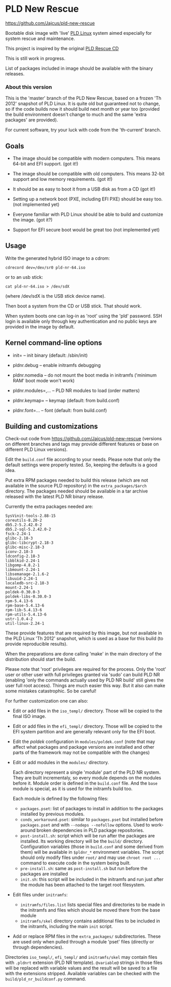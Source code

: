 
PLD New Rescue
==============

https://github.com/Jajcus/pld-new-rescue

Bootable disk image with 'live' [PLD Linux](http://www.pld-linux.org/) system
aimed especially for system rescue and maintenance.

This project is inspired by the original [PLD Rescue CD](http://rescuecd.pld-linux.org/)

This is still work in progress.

List of packages included in image should be available with the binary releases.

### About this version

This is the 'master' branch of the PLD New Rescue, based on a frozen
'Th 2012' snapshot of PLD Linux. It is quite old but guaranteed not to change,
so if the code builds now it should build next month or year too (provided the
build environment doesn't change to much and the same 'extra packages' are
provided).

For current software, try your luck with code from the 'th-current' branch.

Goals
-----

* The image should be compatible with modern computers. This means 64-bit and
  EFI support. (got it!)

* The image should be compatible with old computers. This means 32-bit support
  and low memory requirements. (got it!)

* It should be as easy to boot it from a USB disk as from a CD (got it!)

* Setting up a network boot (PXE, including EFI PXE) should be easy too. (not
  implemented yet)

* Everyone familiar with PLD Linux should be able to build and customize 
  the image. (got it?)

* Support for EFI secure boot would be great too (not implemented yet)

Usage
-----

Write the generated hybrid ISO image to a cdrom:

    cdrecord dev=/dev/sr0 pld-nr-64.iso

or to an usb stick:

    cat pld-nr-64.iso > /dev/sdX

(where /dev/sdX is the USB stick device name).

Then boot a system from the CD or USB stick. That should work.

When system boots one can log-in as 'root' using the 'pld' password.
SSH login is available only through key authentication and no public
keys are provided in the image by default.

Kernel command-line options
---------------------------

* init=<path> – init binary (default: /sbin/init)

* pldnr.debug – enable initramfs debugging

* pldnr.nomedia – do not mount the boot media in initramfs ('minimum RAM' boot
  mode won't work)

* pldnr.modules=<module>,<module>... – PLD NR modules to load (order matters)

* pldnr.keymap=<name> – keymap (default: from build.conf)

* pldnr.font=<name>... – font (default: from build.conf)

Building and customizations
---------------------------

Check-out code from https://github.com/Jajcus/pld-new-rescue (versions on different
branches and tags may provide different features or base on different PLD Linux versions).

Edit the `build.conf` file according to your needs. Please note that only the default
settings were properly tested. So, keeping the defaults is a good idea.

Put extra RPM packages needed to build this release (which are not available in
the source PLD repository) in the `extra_packages/$arch` directory. The
packages needed should be available in a tar archive released with the latest
PLD NR binary release.

Currently the extra packages needed are:

    SysVinit-tools-2.88-15
    coreutils-8.20-2
    db5.2-5.2.42.0-2
    db5.2-sql-5.2.42.0-2
    fsck-2.24-1
    glibc-2.18-3
    glibc-libcrypt-2.18-3
    glibc-misc-2.18-3
    iconv-2.18-3
    ldconfig-2.18-3
    libblkid-2.24-1
    libgomp-4.8.2-1
    libmount-2.24-1
    libsemanage-2.1.6-2
    libuuid-2.24-1
    localedb-src-2.18-3
    mount-2.24-1
    poldek-0.30.0-3
    poldek-libs-0.30.0-3
    rpm-5.4.13-6
    rpm-base-5.4.13-6
    rpm-lib-5.4.13-6
    rpm-utils-5.4.13-6
    ustr-1.0.4-2
    util-linux-2.24-1

These provide features that are required by this image, but not available in
the PLD Linux 'Th 2012' snapshot, which is used as a base for this build (to
provide reproducible results).

When the preparations are done calling 'make' in the main directory of the
distribution should start the build.

Please note that 'root' privileges are required for the process. Only the
'root' user or other user with full privileges granted via 'sudo' can build PLD
NR (enabling 'only the commands actually used by PLD NR build' still gives the
user full root access). Things are much easier this way. But it also can make
some mistakes catastrophic. So be careful!

For further customization one can also:

  * Edit or add files in the `iso_templ/` directory. Those will be copied to
    the final ISO image.
  * Edit or add files in the `efi_templ/` directory. Those will be copied to
    the EFI system partition and are generally relevant only for the EFI boot.
  * Edit the *poldek* configuration in `modules/poldek.conf` (note that
    may affect what packages and package versions are installed and other
    parts of the framework may not be compatible with the changes)
  * Edit or add modules in the `modules/` directory.

    Each directory represent a single 'module' part of the PLD NR system. They
    are built incrementaly, so every module depends on the modules before it.
    Module order is defined in the `build.conf` file. And the `base` module is
    special, as it is used for the initramfs build too.

    Each module is defined by the following files:

    - `packages.pset`: list of packages to install in addition to the packages
      installed by previous modules.
    - `conds_workaround.pset`: similar to `packages.pset` but installed before
      `packages.pset` and with `--nodeps --nofollow` options. Used to
      work-around broken dependencies in PLD package repositories.
    - `post-install.sh`: script which will be run after the packages are
      installed. Its working directory will be the `build/` directory.
      Configuration variables (those in `build.conf` and some derived from
      them) will be available in `$pldnr_*` environment variables. The script
      should only modify files under `root/` and may use `chroot root ...`
      command to execute code in the system being built.
    - `pre-install.sh`: same as `post-install.sh` but run before the packages
      are installed
    - `init.sh`: this script will be included in the initramfs and run just
      after the module has been attached to the target root filesystem.

  * Edit files under `initramfs`:

    - `initramfs/files.list` lists special files and directories to be made in
      the initramfs and files which should be moved there from the base
      module
    - `initramfs/skel` directory contains additional files to be included in
      the initramfs, including the main `init` script.

  * Add or replace RPM files in the `extra_packages/` subdirectories. These
    are used only when pulled through a module 'pset' files (directly or
    through dependencies).

Directories `iso_templ/`, `efi_templ/` and `initramfs/skel` may contain files
with `.pldnrt` extension (PLD NR template). `@variable@` strings in those
files will be replaced with variable values and the result will be saved 
to a file with the extensions stripped. Available variables can be checked
with the `build/pld_nr_buildconf.py` command.
